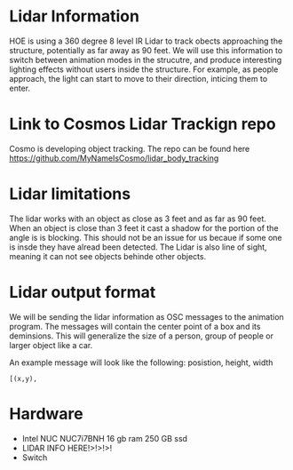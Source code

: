 # Lidar Information
HOE is using a 360 degree 8 level IR Lidar to track obects approaching the structure, potentially as far away as 90 feet.  We will use this information to switch between animation modes in the strucutre, and produce interesting lighting effects without users inside the structure.  For example, as people approach, the light can start to move to their direction, inticing them to enter.  

# Link to Cosmos Lidar Trackign repo
Cosmo is developing object tracking.  The repo can be found here
https://github.com/MyNameIsCosmo/lidar_body_tracking

# Lidar limitations
The lidar works with an object as close as 3 feet and as far as 90 feet.  When an object is close than 3 feet it cast a shadow for the portion of the angle is is blocking.  This should not be an issue for us becaue if some one is insde they have alread been detected.  The Lidar is also line of sight, meaning it can not see objects behinde other objects.

# Lidar output format
We will be sending the lidar information as OSC messages to the animation program.  The messages will contain the center point of a box and its deminsions.  This will generalize the size of a person, group of people or larger object like a car.  

An example message will look like the following:
posistion, height, width
```
[(x,y), 
```

# Hardware
- Intel NUC NUC7i7BNH 16 gb ram 250 GB ssd
- LIDAR INFO HERE!>!>!>!
- Switch
